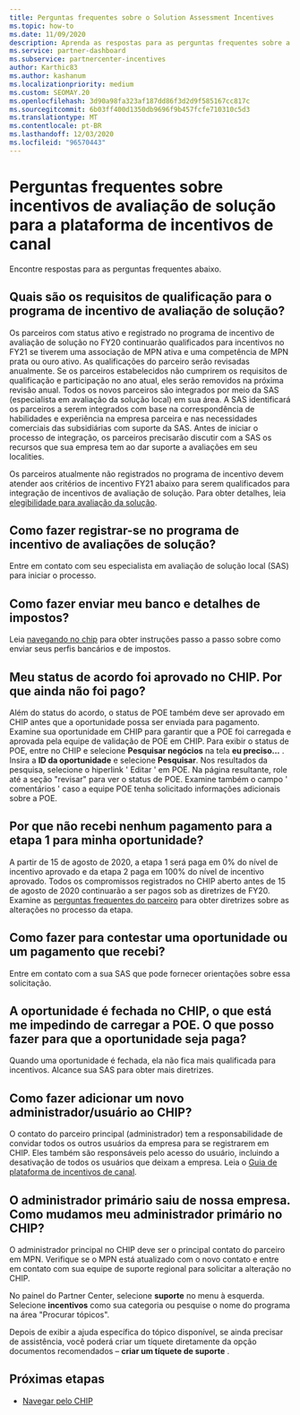```yaml
---
title: Perguntas frequentes sobre o Solution Assessment Incentives
ms.topic: how-to
ms.date: 11/09/2020
description: Aprenda as respostas para as perguntas frequentes sobre a avaliação da solução na plataforma de incentivos de canal (CHIP).
ms.service: partner-dashboard
ms.subservice: partnercenter-incentives
author: Karthic83
ms.author: kashanum
ms.localizationpriority: medium
ms.custom: SEOMAY.20
ms.openlocfilehash: 3d90a98fa323af187dd86f3d2d9f585167cc817c
ms.sourcegitcommit: 6b03ff400d1350db9696f9b457fcfe710310c5d3
ms.translationtype: MT
ms.contentlocale: pt-BR
ms.lasthandoff: 12/03/2020
ms.locfileid: "96570443"
---
```

# <a name="solution-assessment-incentives-faq-for-the-channel-incentives-platform-chip"></a>Perguntas frequentes sobre incentivos de avaliação de solução para a plataforma de incentivos de canal 

Encontre respostas para as perguntas frequentes abaixo.

## <a name="what-are-the-eligibility-requirements-for-the-solution-assessment-incentive-program"></a>Quais são os requisitos de qualificação para o programa de incentivo de avaliação de solução?

Os parceiros com status ativo e registrado no programa de incentivo de avaliação de solução no FY20 continuarão qualificados para incentivos no FY21 se tiverem uma associação de MPN ativa e uma competência de MPN prata ou ouro ativo. As qualificações do parceiro serão revisadas anualmente.  Se os parceiros estabelecidos não cumprirem os requisitos de qualificação e participação no ano atual, eles serão removidos na próxima revisão anual.  Todos os novos parceiros são integrados por meio da SAS (especialista em avaliação da solução local) em sua área.  A SAS identificará os parceiros a serem integrados com base na correspondência de habilidades e experiência na empresa parceira e nas necessidades comerciais das subsidiárias com suporte da SAS.
Antes de iniciar o processo de integração, os parceiros precisarão discutir com a SAS os recursos que sua empresa tem ao dar suporte a avaliações em seu localities. 

Os parceiros atualmente não registrados no programa de incentivo devem atender aos critérios de incentivo FY21 abaixo para serem qualificados para integração de incentivos de avaliação de solução. Para obter detalhes, leia [elegibilidade para avaliação da solução](chip-solutions-assessment-eligible.md).

## <a name="how-do-i-enroll-in-the-solution-assessments-incentive-program"></a>Como fazer registrar-se no programa de incentivo de avaliações de solução?

Entre em contato com seu especialista em avaliação de solução local (SAS) para iniciar o processo.

## <a name="how-do-i-submit-my-bank-and-tax-details"></a>Como fazer enviar meu banco e detalhes de impostos?

Leia [navegando no chip](chip-intro.md) para obter instruções passo a passo sobre como enviar seus perfis bancários e de impostos.

## <a name="my-deal-status-has-been-approved-in-chip-why-hasnt-it-been-paid-yet"></a>Meu status de acordo foi aprovado no CHIP. Por que ainda não foi pago?

Além do status do acordo, o status de POE também deve ser aprovado em CHIP antes que a oportunidade possa ser enviada para pagamento. Examine sua oportunidade em CHIP para garantir que a POE foi carregada e aprovada pela equipe de validação de POE em CHIP. Para exibir o status de POE, entre no CHIP e selecione **Pesquisar negócios** na tela **eu preciso...** . Insira a **ID da oportunidade** e selecione **Pesquisar**. Nos resultados da pesquisa, selecione o hiperlink ' Editar ' em POE. Na página resultante, role até a seção "revisar" para ver o status de POE. Examine também o campo ' comentários ' caso a equipe POE tenha solicitado informações adicionais sobre a POE.

## <a name="why-did-i-not-receive-any-payment-for-milestone-1-for-my-opportunity"></a>Por que não recebi nenhum pagamento para a etapa 1 para minha oportunidade?

A partir de 15 de agosto de 2020, a etapa 1 será paga em 0% do nível de incentivo aprovado e da etapa 2 paga em 100% do nível de incentivo aprovado. Todos os compromissos registrados no CHIP aberto antes de 15 de agosto de 2020 continuarão a ser pagos sob as diretrizes de FY20. Examine as [perguntas frequentes do parceiro](https://assetsprod.microsoft.com/solution-assessment-incentive-program-faq.pdf) para obter diretrizes sobre as alterações no processo da etapa.

## <a name="how-to-i-dispute-an-opportunity-or-payment-i-received"></a>Como fazer para contestar uma oportunidade ou um pagamento que recebi?

Entre em contato com a sua SAS que pode fornecer orientações sobre essa solicitação.

## <a name="the-opportunity-is-closed-in-chip-which-is-preventing-me-from-uploading-poe-what-can-i-do-to-get-the-opportunity-paid"></a>A oportunidade é fechada no CHIP, o que está me impedindo de carregar a POE. O que posso fazer para que a oportunidade seja paga?

Quando uma oportunidade é fechada, ela não fica mais qualificada para incentivos. Alcance sua SAS para obter mais diretrizes.

## <a name="how-do-i-add-a-new-adminuser-to-chip"></a>Como fazer adicionar um novo administrador/usuário ao CHIP?

O contato do parceiro principal (administrador) tem a responsabilidade de convidar todos os outros usuários da empresa para se registrarem em CHIP. Eles também são responsáveis pelo acesso do usuário, incluindo a desativação de todos os usuários que deixam a empresa. Leia o [Guia de plataforma de incentivos de canal](chip-intro.md).

## <a name="the-primary-admin-has-left-our-company-how-do-we-change-my-primary-admin-in-chip"></a>O administrador primário saiu de nossa empresa. Como mudamos meu administrador primário no CHIP?

O administrador principal no CHIP deve ser o principal contato do parceiro em MPN. Verifique se o MPN está atualizado com o novo contato e entre em contato com sua equipe de suporte regional para solicitar a alteração no CHIP.

No painel do Partner Center, selecione **suporte** no menu à esquerda. Selecione **incentivos** como sua categoria ou pesquise o nome do programa na área "Procurar tópicos".

Depois de exibir a ajuda específica do tópico disponível, se ainda precisar de assistência, você poderá criar um tíquete diretamente da opção documentos recomendados – **criar um tíquete de suporte** .

## <a name="next-steps"></a>Próximas etapas

- [Navegar pelo CHIP](chip-intro.md)
